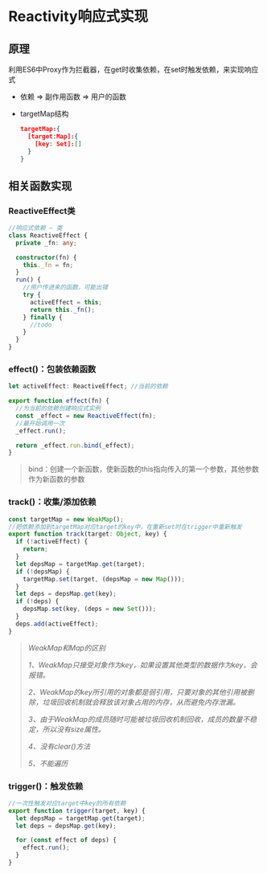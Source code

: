 # Reactivity响应式实现

## 	原理

​		利用ES6中Proxy作为拦截器，在get时收集依赖，在set时触发依赖，来实现响应式

- 依赖 => 副作用函数 => 用户的函数

- targetMap结构

  ```json
  targetMap:{
    [target:Map]:{
      [key: Set]:[]
    }
  }
  ```

  

##    相关函数实现

### 		ReactiveEffect类

```typescript
//响应式依赖 — 类
class ReactiveEffect {
  private _fn: any;

  constructor(fn) {
    this._fn = fn;
  }
  run() {
    //用户传进来的函数，可能出错
    try {
      activeEffect = this;
      return this._fn();
    } finally {
      //todo
    }
  }
}
```

### 		effect()：包装依赖函数

```typescript
let activeEffect: ReactiveEffect; //当前的依赖

export function effect(fn) {
  //为当前的依赖创建响应式实例
  const _effect = new ReactiveEffect(fn);
  //最开始调用一次
  _effect.run();

  return _effect.run.bind(_effect);
}
```

> bind：创建一个新函数，使新函数的this指向传入的第一个参数，其他参数作为新函数的参数

### 		track()：收集/添加依赖

```typescript
const targetMap = new WeakMap();
//把依赖添加到targetMap对应target的key中，在重新set时在trigger中重新触发
export function track(target: Object, key) {
  if (!activeEffect) {
    return;
  }
  let depsMap = targetMap.get(target);
  if (!depsMap) {
    targetMap.set(target, (depsMap = new Map()));
  }
  let deps = depsMap.get(key);
  if (!deps) {
    depsMap.set(key, (deps = new Set()));
  }
  deps.add(activeEffect);
}
```

> *WeakMap和Map的区别*
>
> *1、WeakMap只接受对象作为key，如果设置其他类型的数据作为key，会报错。*
>
> *2、WeakMap的key所引用的对象都是弱引用，只要对象的其他引用被删除，垃圾回收机制就会释放该对象占用的内存，从而避免内存泄漏。*
>
> *3、由于WeakMap的成员随时可能被垃圾回收机制回收，成员的数量不稳定，所以没有size属性。*
>
> *4、没有clear()方法*
>
> *5、不能遍历*

### 		trigger()：触发依赖

```typescript
//一次性触发对应target中key的所有依赖
export function trigger(target, key) {
  let depsMap = targetMap.get(target);
  let deps = depsMap.get(key);

  for (const effect of deps) {
    effect.run();
  }
}
```

